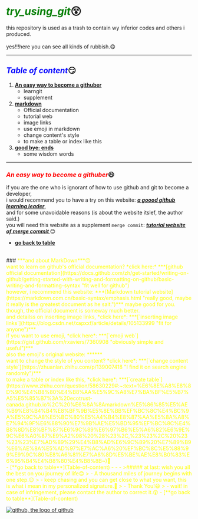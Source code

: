 # <font color=#008000>***try_using_git***</font>😵
this repository is used as a trash to contain wy inferior codes and others i produced.
<br><br>
yes!!!here you can see all kinds of rubbish.😋
 - - -
## <font color=Blue>***Table of content***</font>😏
1. [**An easy way to become a githuber**](#An-easy-way-to-become-a-githuber)
    - learngit
    - supplement
2. [**markdown**](#and-about-MarkDown)
    - Official documentation
    - tutorial web
    - image links
    - use emoji in markdown
    - change content's style
    - to make a table or index like this 
3. [**good bye: ends**](#at-last-wish-you-all-the-best-on-you-journey-of-life)
    - some wisdom words
 - - -
### <font color=red>***An easy way to become a githuber***</font>😃<br>
if you are the one who is ignorant of how to use github and git to become a developer,<br>
i would recommend you to have a try on this website: ***[a goood github learning leader](https://learngitbranching.js.org/?locale=zh_CN "I think it is the best tutorial website")***,<br>
and for some unavoidable reasons (is about the website itslef, the author said.)<br>
you will need this website as a supplement ``merge commit``: ***[tutorial website of merge commit ](https://zhuanlan.zhihu.com/p/139321091 "I take it randomly on search engine, though")*** 😊<br>
 - [**go back to table**](Table-of-content)<br>
<br>
### <font color=yellow>***and about MarkDown***</span>😗<br>
want to learn on github's official documentation? *click here:* ***[github official documentation](https://docs.github.com/zh/get-started/writing-on-github/getting-started-with-writing-and-formatting-on-github/basic-writing-and-formatting-syntax "fit well for github")<br>
however, i recommend this website: ***[Markdown tutorial website](https://markdown.com.cn/basic-syntax/emphasis.html "really good, maybe it really is the greatest document as he sait.")*** maybe good for you.<br>
though, the official document is someway much better.<br>
and detailss on inserting image links, *click here*: ***[`inserting image links`](https://blog.csdn.net/xapxxf/article/details/105133999 "fit for anyone")*** <br>
if you want to use emoji, *click here*: ***[`emoji web`](https://gist.github.com/rxaviers/7360908 "obviously simple and useful")*** <br>
also the emoji's original website: ***<https://emojipedia.org/>***<br>
want to change the style of you content? *click here*: ***[`change content style`](https://zhuanlan.zhihu.com/p/139007418 "I find it on search engine randomly")***<br>
to make a table or index like this, *click here*: ***[`create table`](https://www.zhihu.com/question/58630229#:~:text=%E6%8E%A8%E8%8D%90%E4%B8%80%E4%B8%AA%E5%9C%A8%E7%BA%BF%E5%B7%A5%E5%85%B7%3A%20ecotrust-canada.github.io%2C%20%E6%8A%8Amarkdown%E5%86%85%E5%AE%B9%E8%B4%B4%E8%BF%9B%E5%8E%BB%EF%BC%8C%E4%BC%9A%E5%9C%A8%E5%BC%80%E5%A4%B4%E8%87%AA%E5%8A%A8%E7%94%9F%E6%88%90%E7%9B%AE%E5%BD%95%EF%BC%8C%E4%B8%8D%E8%BF%87%E6%9C%89%E6%97%B6%E5%A6%82%E6%9E%9C%E6%A0%87%E9%A2%98%20%28%23%2C,%23%23%2C%20%23%23%23%E7%AD%89%29%E4%B8%AD%E6%9C%89%20%E7%89%B9%E6%AE%8A%E5%AD%97%E7%AC%A6%20%EF%BC%8C%E5%88%99%E9%9C%80%E8%A6%81%E7%A8%8D%E5%BE%AE%E8%B0%83%E6%95%B4%E4%B8%80%E4%B8%8B~)🥰<br>
 - [**go back to table**](Table-of-content)
 - - -
>##### <font color=yellow>at last: wish you all the best on you journey of life</font>😊
> - A thousand miles of journey begins with one step.😉
> - keep chasing and you can get close to what you want, this is what i mean in my personalized signature.🏃
> - Thank You!😆
> - wait! in case of infringement, please contact the author to correct it.😲
 - [**go back to table**](Table-of-content)
   
   [![github, the logo of github](https://umaar.github.io/experiments/github-3d-logo/render-2.jpg "github_logo")](https://github.com/Nemocccc/try_using_git)

